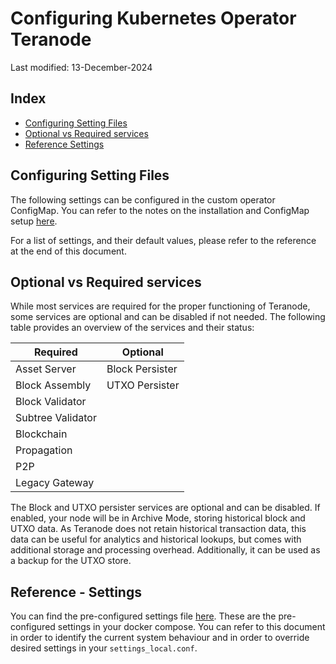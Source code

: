 # Configuring Kubernetes Operator Teranode

Last modified: 13-December-2024

## Index

- [Configuring Setting Files](#configuring-setting-files)
- [Optional vs Required services](#optional-vs-required-services)
- [Reference Settings](#reference---settings)

## Configuring Setting Files

The following settings can be configured in the custom operator ConfigMap. You can refer to the notes on the installation and ConfigMap setup [here](minersHowToInstallation.md).

For a list of settings, and their default values, please refer to the reference at the end of this document.


## Optional vs Required services

While most services are required for the proper functioning of Teranode, some services are optional and can be disabled if not needed. The following table provides an overview of the services and their status:

| Required          | Optional          |
|-------------------|-------------------|
| Asset Server      | Block Persister   |
| Block Assembly    | UTXO Persister    |
| Block Validator   |                   |
| Subtree Validator |                   |
| Blockchain        |                   |
| Propagation       |                   |
| P2P               |                   |
| Legacy Gateway    |                   |

The Block and UTXO persister services are optional and can be disabled. If enabled, your node will be in Archive Mode, storing historical block and UTXO data.
As Teranode does not retain historical transaction data, this data can be useful for analytics and historical lookups, but comes with additional storage and processing overhead.
Additionally, it can be used as a backup for the UTXO store.

## Reference - Settings

You can find the pre-configured settings file [here](https://github.com/bitcoin-sv/teranode-public/blob/master/docker/base/settings_local.conf). These are the pre-configured settings in your docker compose. You can refer to this document in order to identify the current system behaviour and in order to override desired settings in your `settings_local.conf`.
